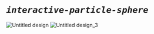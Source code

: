 # *`interactive-particle-sphere`*


![Untitled design](https://github.com/user-attachments/assets/d1feb989-7aad-49c0-84dc-fe493bc48c2d)
![Untitled design_3](https://github.com/user-attachments/assets/3a95709b-3032-4115-b723-d8837ed4d5aa)
